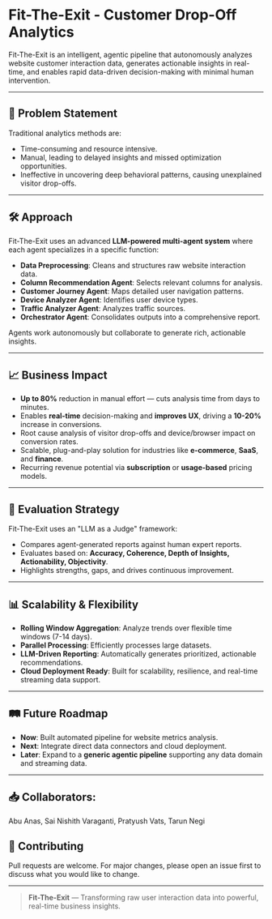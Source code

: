 # Fit-The-Exit - Customer Drop-Off Analytics

Fit-The-Exit is an intelligent, agentic pipeline that autonomously analyzes website customer interaction data, generates actionable insights in real-time, and enables rapid data-driven decision-making with minimal human intervention.

---

## 🚀 Problem Statement
Traditional analytics methods are:
- Time-consuming and resource intensive.
- Manual, leading to delayed insights and missed optimization opportunities.
- Ineffective in uncovering deep behavioral patterns, causing unexplained visitor drop-offs.

---

## 🛠️ Approach

Fit-The-Exit uses an advanced **LLM-powered multi-agent system** where each agent specializes in a specific function:
- **Data Preprocessing**: Cleans and structures raw website interaction data.
- **Column Recommendation Agent**: Selects relevant columns for analysis.
- **Customer Journey Agent**: Maps detailed user navigation patterns.
- **Device Analyzer Agent**: Identifies user device types.
- **Traffic Analyzer Agent**: Analyzes traffic sources.
- **Orchestrator Agent**: Consolidates outputs into a comprehensive report.

Agents work autonomously but collaborate to generate rich, actionable insights.

---

## 📈 Business Impact
- **Up to 80%** reduction in manual effort — cuts analysis time from days to minutes.
- Enables **real-time** decision-making and **improves UX**, driving a **10-20%** increase in conversions.
- Root cause analysis of visitor drop-offs and device/browser impact on conversion rates.
- Scalable, plug-and-play solution for industries like **e-commerce**, **SaaS**, and **finance**.
- Recurring revenue potential via **subscription** or **usage-based** pricing models.

---

## 🧪 Evaluation Strategy
Fit-The-Exit uses an "LLM as a Judge" framework:
- Compares agent-generated reports against human expert reports.
- Evaluates based on: **Accuracy, Coherence, Depth of Insights, Actionability, Objectivity**.
- Highlights strengths, gaps, and drives continuous improvement.

---

## 📊 Scalability & Flexibility
- **Rolling Window Aggregation**: Analyze trends over flexible time windows (7-14 days).
- **Parallel Processing**: Efficiently processes large datasets.
- **LLM-Driven Reporting**: Automatically generates prioritized, actionable recommendations.
- **Cloud Deployment Ready**: Built for scalability, resilience, and real-time streaming data support.

---

## 🛤️ Future Roadmap
- **Now**: Built automated pipeline for website metrics analysis.
- **Next**: Integrate direct data connectors and cloud deployment.
- **Later**: Expand to a **generic agentic pipeline** supporting any data domain and streaming data.

---


## 📥 Collaborators:
Abu Anas, Sai Nishith Varaganti, Pratyush Vats, Tarun Negi


## 🤝 Contributing
Pull requests are welcome. For major changes, please open an issue first to discuss what you would like to change.

---

> **Fit-The-Exit** — Transforming raw user interaction data into powerful, real-time business insights.
